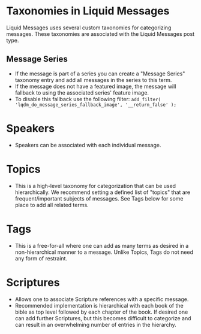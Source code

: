 # Taxonomies in Liquid Messages
Liquid Messages uses several custom taxonomies for categorizing messages. These taxonomies are associated with the Liquid Messages post type.

## Message Series
- If the message is part of a series you can create a "Message Series" taxonomy entry and add all messages in the series to this term.
- If the message does not have a featured image, the message will fallback to using the associated series' feature image.
- To disable this fallback use the following filter:
`add_filter( 'lqdm_do_message_series_fallback_image', '__return_false' );`

# Speakers
- Speakers can be associated with each individual message.

# Topics
- This is a high-level taxonomy for categorization that can be used hierarchically. We recommend setting a defined list of "topics" that are frequent/important subjects of messages. See Tags below for some place to add all related terms.

# Tags
- This is a free-for-all where one can add as many terms as desired in a non-hierarchical manner to a message. Unlike Topics, Tags do not need any form of restraint.

# Scriptures
- Allows one to associate Scripture references with a specific message.
- Recommended implementation is hierarchical with each book of the bible as top level followed by each chapter of the book. If desired one can add further Scriptures, but this becomes difficult to categorize and can result in an overwhelming number of entries in the hierarchy.
